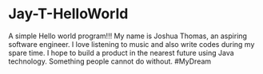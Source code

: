 # Jay-T-HelloWorld
A simple Hello world program!!!
My name is Joshua Thomas, an aspiring software engineer.
I love listening to music and also write codes during my spare time.
I hope to build a product in the nearest future using Java technology.
Something people cannot do without.
#MyDream
